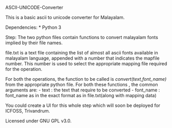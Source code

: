 ASCII-UNICODE-Converter

This is a basic ascii to unicode converter for Malayalam. 

Dependencies:
	* Python 3

Step:
The two python files contain functions to convert malayalam fonts implied by their file names.

file.txt is a text file containing the list of almost all ascii fonts available in malayalam language, appended with a number that indicates the
mapfile number. This number is used to select the appropriate mapping file required for the operation.

For both the operations, the function to be called is *convert(text,font_name)* from the appropriate python file. For both these functions , the 
common arguments are: 
	- text : the text that require to be converted
	- font_name : font_name as in the exact format as in file.txt(along with mapping data)

You could create a UI for this whole step which will soon be deployed for ICFOSS, Trivandrum.

Licensed under GNU GPL v3.0.
